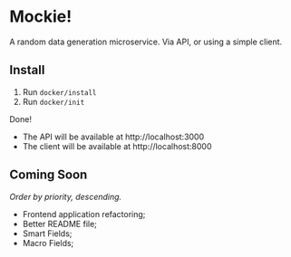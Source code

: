 # Mockie!

A random data generation microservice. Via API, or using a simple client.

## Install

1. Run `docker/install`
2. Run `docker/init`

Done!

* The API will be available at http://localhost:3000
* The client will be available at http://localhost:8000

## Coming Soon

*Order by priority, descending.*

* Frontend application refactoring;
* Better README file;
* Smart Fields;
* Macro Fields;
